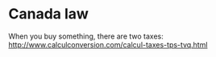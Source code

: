 # Canada law

When you buy something, there are two taxes: <http://www.calculconversion.com/calcul-taxes-tps-tvq.html>
